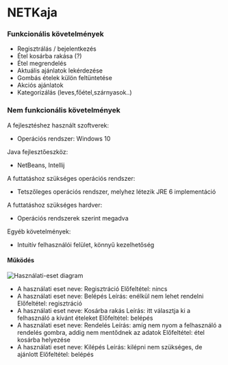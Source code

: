 # NETKaja
### Funkcionális követelmények

* Regisztrálás / bejelentkezés
* Étel kosárba rakása (?)
* Étel megrendelés
* Aktuális ajánlatok lekérdezése
* Gombás ételek külön feltüntetése
* Akciós ajánlatok
* Kategorizálás (leves,főétel,szárnyasok..)

### Nem funkcionális követelmények

A fejlesztéshez használt szoftverek:
* Operációs rendszer: Windows 10

Java fejlesztőeszköz: 
* NetBeans, Intellij

A futtatáshoz szükséges operációs rendszer:
* Tetszőleges operációs rendszer, melyhez létezik JRE 6 implementáció

A futtatáshoz szükséges hardver:
* Operációs rendszerek szerint megadva

Egyéb követelmények:
* Intuitív felhasználói felület, könnyű kezelhetőség

#### Működés
![Használati-eset diagram](https://scontent.fbud5-1.fna.fbcdn.net/v/t34.0-12/22472830_1590360404361834_551359648_n.jpg?oh=3dec9fcae14ed3962e0d98bd77ab1108&oe=59E2E3F2)
* A használati eset neve: Regisztráció
Előfeltétel: nincs
* A használati eset neve: Belépés
Leírás: enélkül nem lehet rendelni
Előfeltétel: regisztráció
* A használati eset neve: Kosárba rakás
Leírás: itt választja ki a felhasználó a kívánt ételeket
Előfeltétel: belépés
* A használati eset neve: Rendelés
Leírás: amíg nem nyom a felhasználó a rendelés gombra, addig nem mentődnek az adatok
Előfeltétel: étel kosárba helyezése
* A használati eset neve: Kilépés
Leírás: kilépni nem szükséges, de ajánlott
Előfeltétel: belépés
